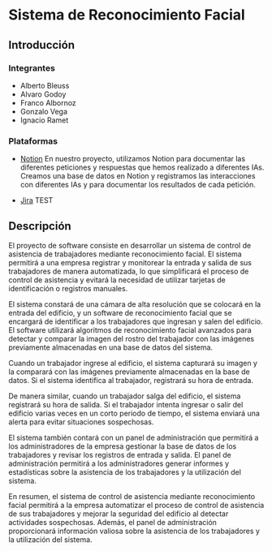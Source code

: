 # Sistema de Reconocimiento Facial


## Introducción

### Integrantes
- Alberto Bleuss
- Alvaro Godoy
- Franco Albornoz
- Gonzalo Vega
- Ignacio Ramet

### Plataformas

- [Notion](https://www.notion.so/bleussa/SRF-6b6e497701924db48724fc7e7fd09081)
  En nuestro proyecto, utilizamos Notion para documentar las diferentes peticiones y respuestas que hemos realizado a diferentes IAs. Creamos una base de datos en Notion y registramos las interacciones con diferentes IAs y para documentar los resultados de cada petición.

- [Jira]()
TEST

## Descripción
El proyecto de software consiste en desarrollar un sistema de control de asistencia de trabajadores mediante reconocimiento facial. El sistema permitirá a una empresa registrar y monitorear la entrada y salida de sus trabajadores de manera automatizada, lo que simplificará el proceso de control de asistencia y evitará la necesidad de utilizar tarjetas de identificación o registros manuales.

El sistema constará de una cámara de alta resolución que se colocará en la entrada del edificio, y un software de reconocimiento facial que se encargará de identificar a los trabajadores que ingresan y salen del edificio. El software utilizará algoritmos de reconocimiento facial avanzados para detectar y comparar la imagen del rostro del trabajador con las imágenes previamente almacenadas en una base de datos del sistema.

Cuando un trabajador ingrese al edificio, el sistema capturará su imagen y la comparará con las imágenes previamente almacenadas en la base de datos. Si el sistema identifica al trabajador, registrará su hora de entrada.

De manera similar, cuando un trabajador salga del edificio, el sistema registrará su hora de salida. Si el trabajador intenta ingresar o salir del edificio varias veces en un corto periodo de tiempo, el sistema enviará una alerta para evitar situaciones sospechosas.

El sistema también contará con un panel de administración que permitirá a los administradores de la empresa gestionar la base de datos de los trabajadores y revisar los registros de entrada y salida. El panel de administración permitirá a los administradores generar informes y estadísticas sobre la asistencia de los trabajadores y la utilización del sistema.

En resumen, el sistema de control de asistencia mediante reconocimiento facial permitirá a la empresa automatizar el proceso de control de asistencia de sus trabajadores y mejorar la seguridad del edificio al detectar actividades sospechosas. Además, el panel de administración proporcionará información valiosa sobre la asistencia de los trabajadores y la utilización del sistema.
